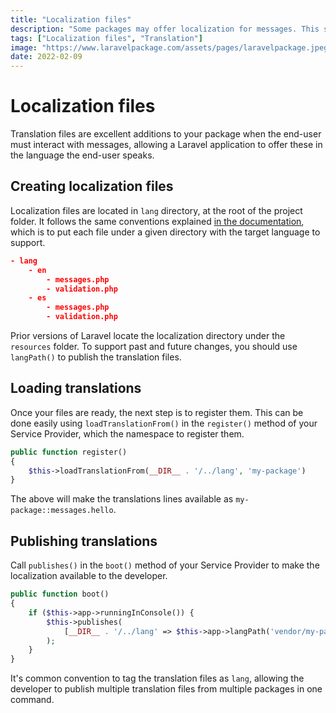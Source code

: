 ```yaml
---
title: "Localization files"
description: "Some packages may offer localization for messages. This sections explains where to create multiple translation files and how to publish them within a Laravel project."
tags: ["Localization files", "Translation"]
image: "https://www.laravelpackage.com/assets/pages/laravelpackage.jpeg"
date: 2022-02-09
---
```


# Localization files

Translation files are excellent additions to your package when the end-user must interact with messages, allowing a Laravel application to offer these in the language the end-user speaks.

## Creating localization files

Localization files are located in `lang` directory, at the root of the project folder. It follows the same conventions explained [in the documentation](https://laravel.com/docs/9.x/localization#introduction), which is to put each file under a given directory with the target language to support.

```json
- lang
    - en
        - messages.php
        - validation.php
    - es
        - messages.php
        - validation.php
```

Prior versions of Laravel locate the localization directory under the `resources` folder. To support past and future changes, you should use `langPath()` to publish the translation files.

## Loading translations

Once your files are ready, the next step is to register them. This can be done easily using `loadTranslationFrom()` in the `register()` method of your Service Provider, which the namespace to register them.

```php
public function register()
{
    $this->loadTranslationFrom(__DIR__ . '/../lang', 'my-package')
}
```

The above will make the translations lines available as `my-package::messages.hello`.

## Publishing translations

Call `publishes()` in the `boot()` method of your Service Provider to make the localization available to the developer.

```php
public function boot()
{
    if ($this->app->runningInConsole()) {
        $this->publishes(
            [__DIR__ . '/../lang' => $this->app->langPath('vendor/my-package')], 'lang'
        );
    }
}
```

It's common convention to tag the translation files as `lang`, allowing the developer to publish multiple translation files from multiple packages in one command.